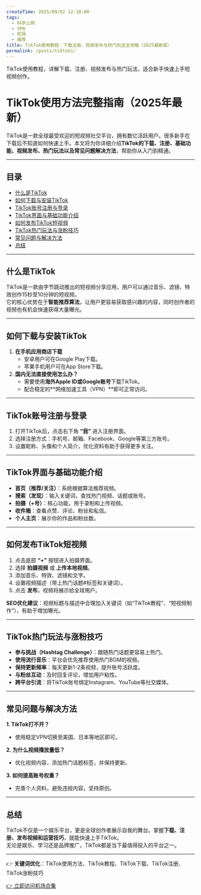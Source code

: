 ```yaml
---
createTime: 2025/09/02 12:18:00
tags:
  - 科学上网
  - VPN
  - 机场
  - 推荐
title: TikTok使用教程：下载注册、视频发布与热门玩法全攻略（2025最新版）
permalink: /posts/tiktok1/
---
```


TikTok使用教程，详解下载、注册、视频发布与热门玩法，适合新手快速上手短视频创作。

<!-- more -->
# TikTok使用方法完整指南（2025年最新）

TikTok是一款全球最受欢迎的短视频社交平台，拥有数亿活跃用户。很多新手在下载后不知道如何快速上手。本文将为你详细介绍**TikTok的下载、注册、基础功能、视频发布、热门玩法以及常见问题解决方法**，帮助你从入门到精通。

---

## 目录

- [什么是TikTok](#什么是tiktok)
- [如何下载与安装TikTok](#如何下载与安装tiktok)
- [TikTok账号注册与登录](#tiktok账号注册与登录)
- [TikTok界面与基础功能介绍](#tiktok界面与基础功能介绍)
- [如何发布TikTok短视频](#如何发布tiktok短视频)
- [TikTok热门玩法与涨粉技巧](#tiktok热门玩法与涨粉技巧)
- [常见问题与解决方法](#常见问题与解决方法)
- [总结](#总结)

---

## 什么是TikTok

TikTok是一款由字节跳动推出的短视频分享应用，用户可以通过音乐、滤镜、特效创作15秒至10分钟的短视频。  
它的核心优势在于**智能推荐算法**，让用户更容易获取感兴趣的内容，同时创作者的视频也有机会快速获得大量曝光。

---

## 如何下载与安装TikTok

1. **在手机应用商店下载**  
   - 安卓用户可在Google Play下载。  
   - 苹果手机用户可在App Store下载。  
2. **国内无法直接使用怎么办？**  
   - 需要使用**海外Apple ID或Google账号**下载TikTok。  
   - 配合稳定的**网络加速工具（VPN）**即可正常访问。  

---

## TikTok账号注册与登录

1. 打开TikTok后，点击右下角 **“我”** 进入注册界面。  
2. 选择注册方式：手机号、邮箱、Facebook、Google等第三方账号。  
3. 设置昵称、头像和个人简介，优化资料有助于获得更多关注。  

---

## TikTok界面与基础功能介绍

- **首页（推荐/关注）**：系统根据算法推荐视频。  
- **搜索（发现）**：输入关键词，查找热门视频、话题或账号。  
- **拍摄（+号）**：核心功能，用于录制和上传视频。  
- **收件箱**：查看点赞、评论、粉丝和私信。  
- **个人主页**：展示你的作品和粉丝数。  

---

## 如何发布TikTok短视频

1. 点击底部 **“+”** 按钮进入拍摄界面。  
2. 选择 **拍摄视频** 或 **上传本地视频**。  
3. 添加音乐、特效、滤镜和文字。  
4. 设置视频描述（带上热门话题#标签和关键词）。  
5. 点击 **发布**，视频将展示给全球用户。  

**SEO优化建议**：视频标题与描述中合理加入关键词（如“TikTok教程”、“短视频制作”），有助于增加曝光。  

---

## TikTok热门玩法与涨粉技巧

- **参与挑战（Hashtag Challenge）**：跟随热门话题更容易上热门。  
- **使用流行音乐**：平台会优先推荐使用热门BGM的视频。  
- **保持更新频率**：每天更新1-2条视频，提升账号活跃度。  
- **与粉丝互动**：及时回复评论，增加用户粘性。  
- **跨平台引流**：将TikTok账号绑定Instagram、YouTube等社交媒体。  

---

## 常见问题与解决方法

**1. TikTok打不开？**  

- 使用稳定VPN切换至美国、日本等地区即可。  

**2. 为什么视频播放量低？**  

- 优化视频内容，添加热门话题标签，并保持更新。  

**3. 如何提高账号权重？**  

- 完善个人资料，避免违规内容，坚持原创。  

---

## 总结

TikTok不仅是一个娱乐平台，更是全球创作者展示自我的舞台。掌握**下载、注册、发布视频和运营技巧**，就能快速上手TikTok。  
无论是娱乐、学习还是品牌推广，TikTok都是当下最值得投入的平台之一。  

---

👉 **关键词优化**：TikTok使用方法、TikTok教程、TikTok下载、TikTok注册、TikTok涨粉技巧

[👉 立即访问机场合集](https://yp7.net/posts/vpnsum/)
